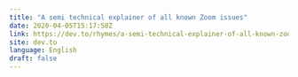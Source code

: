 ```yaml
---
title: "A semi technical explainer of all known Zoom issues"
date: 2020-04-05T15:17:58Z
link: https://dev.to/rhymes/a-semi-technical-explainer-of-all-known-zoom-issues-1bab?utm_medium=RSS&utm_source=news.12bit.vn
site: dev.to
language: English
draft: false
---
```

